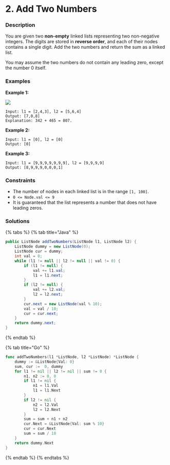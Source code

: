 # 2. Add Two Numbers

### Description

You are given two **non-empty** linked lists representing two non-negative integers. The digits are stored in **reverse order**, and each of their nodes contains a single digit. Add the two numbers and return the sum as a linked list.

You may assume the two numbers do not contain any leading zero, except the number 0 itself.

### Examples

**Example 1:**

![](https://assets.leetcode.com/uploads/2020/10/02/addtwonumber1.jpg)

```text
Input: l1 = [2,4,3], l2 = [5,6,4]
Output: [7,0,8]
Explanation: 342 + 465 = 807.

```

**Example 2:**

```text
Input: l1 = [0], l2 = [0]
Output: [0]

```

**Example 3:**

```text
Input: l1 = [9,9,9,9,9,9,9], l2 = [9,9,9,9]
Output: [8,9,9,9,0,0,0,1]

```

### **Constraints**

* The number of nodes in each linked list is in the range `[1, 100]`.
* `0 <= Node.val <= 9`
* It is guaranteed that the list represents a number that does not have leading zeros.

### Solutions

{% tabs %}
{% tab title="Java" %}
```java
public ListNode addTwoNumbers(ListNode l1, ListNode l2) {
    ListNode dummy = new ListNode(0);
    ListNode cur = dummy;
    int val = 0;
    while (l1 != null || l2 != null || val != 0) {
        if (l1 != null) {
            val += l1.val;
            l1 = l1.next;
        }
        if (l2 != null) {
            val += l2.val;
            l2 = l2.next;
        }
        cur.next = new ListNode(val % 10);
        val = val / 10;
        cur = cur.next;
    }
    return dummy.next;
}
```
{% endtab %}

{% tab title="Go" %}
```go
func addTwoNumbers(l1 *ListNode, l2 *ListNode) *ListNode {
	dummy := &ListNode{Val: 0}
	sum, cur :=  0, dummy
	for l1 != nil || l2 != nil || sum != 0 {
        n1, n2 := 0, 0
		if l1 != nil {
			n1 = l1.Val
			l1 = l1.Next
		}
		if l2 != nil {
			n2 = l2.Val
			l2 = l2.Next
		}
        sum = sum + n1 + n2
		cur.Next = &ListNode{Val: sum % 10}
		cur = cur.Next
		sum = sum / 10
	}
	return dummy.Next
}
```
{% endtab %}
{% endtabs %}

